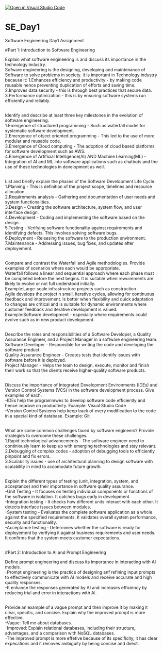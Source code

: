 [![Open in Visual Studio Code](https://classroom.github.com/assets/open-in-vscode-2e0aaae1b6195c2367325f4f02e2d04e9abb55f0b24a779b69b11b9e10269abc.svg)](https://classroom.github.com/online_ide?assignment_repo_id=18322342&assignment_repo_type=AssignmentRepo)

# SE_Day1

Software Engineering Day1 Assignment

#Part 1: Introduction to Software Engineering

Explain what software engineering is and discuss its importance in the technology industry.<br>
Sofware engineering is the designing, developing and maintenance of Software to solve problems in society.
It is important in Technology industry because it:
1.Enhances efficiency and productivity - by making code reusable hence preventing duplication of efforts and saving time.<br>
2.Improves data security - this is through best practices that secure data.<br>
3.Performance optimization - this is by ensuring software systems run efficiently and reliably.<br><br>

Identify and describe at least three key milestones in the evolution of software engineering.<br>
1.Emergence of structured programming - Such as waterfall model for systematic software development.<br>
2.Emergence of object oriented programming - This led to the use of more modular and reusable code.<br>
3.Emergence of Cloud computing - The adoption of cloud based platforms for software development such as AWS.<br>
4.Emergence of Artificial Intelligence(AI) AND Machine Learning(ML) - Integration of AI and ML into software applications such as chatbots and the use of these technologies in development as well.<br><br>

List and briefly explain the phases of the Software Development Life Cycle.<br>
1.Planning - This is definition of the project scope, timelines and resource allocation.<br>
2.Requirements analysis - Gathering and documentation of user needs and system functionalities.<br>
3.Design - Creating the software architecture, system flow, and user interface design.<br>
4.Development - Coding and implementing the software based on the design.<br>
5.Testing - Verifying software functionality against requirements and identifying defects. This involves solving software bugs.<br>
6.Deployment - Releasing the software to the production environment.<br>
7.Maintenance - Addressing issues, bug fixes, and updates after deployement.<br><br>

Compare and contrast the Waterfall and Agile methodologies. Provide examples of scenarios where each would be appropriate.<br>
Waterfall follows a linear and sequential approach where each phase must be completed before the next begins. It is suitable when rewuirements are likely to evolve or not full understood initially.<br>
Example:Large-scale infrastructure projects such as construction<br>
Agile develops the project n small, iterative cycles, allowing for continuous feedback and improvement. Is better when flexibility and quick adaptation to changes are critical and is suitable for dynamic environments where customer feedback and iterative development is valued.<br>
Example:Software development - especially where requirements could evolve such as in new product development.<br><br>

Describe the roles and responsibilities of a Software Developer, a Quality Assurance Engineer, and a Project Manager in a software engineering team.<br>
Software Developer - Responsible for writing the code and developing the software product.<br>
Quality Assurance Engineer - Creates tests that identify issues with software before it is deployed.<br>
Project Manager - Helps the team to design, execute, monitor and finish their work so that the clients receive higher-quality software products.<br><br>

Discuss the importance of Integrated Development Environments (IDEs) and Version Control Systems (VCS) in the software development process. Give examples of each.<br>
-IDEs help the programmwes to develop software code efficiently and hence improve on productivity. Example: Visual Studio Code<br>
-Version Control Systems help keep track of every modification to the code in a special kind of database. Example: Git<br><br>

What are some common challenges faced by software engineers? Provide strategies to overcome these challenges.<br>
1.Rapid technological advancements - The software engineer need to continiously learn to keep up with emerging technologies and stay relevant.<br>
2.Debugging of complex codes - adoption of debugging tools to efficiently pinpoint and fix errors.<br>
3.Scalability issues - use of architectural planning to design software with scalability in mind to accomodate future growth.<br><br>

Explain the different types of testing (unit, integration, system, and acceptance) and their importance in software quality assurance.<br>
-Unit Testing - It focuses on testing individual components or functions of the software in isolation. It catches bugs early in development.<br>
-Integration testing - It checks how different units interact with each other. It detects interface issues between modules.<br>
-System testing - Evaluates the complete software application as a whole against the specified requirements. It validates overall system performance, security and functionality.<br>
-Acceptance testing - Determines whether the software is ready for deployement by verifying it against business requirements and user needs. It confirms that the system meets customer expectations.<br><br>

#Part 2: Introduction to AI and Prompt Engineering

Define prompt engineering and discuss its importance in interacting with AI models.<br>
-Prompt engineering is the practice of designing anf refining input prompts to effectively communicate with AI models and receive accurate and high quality responses.<br>
-It enhance the responses generated by AI and increases efficiency by reducing trial and error in interactions with AI.<br><br>

Provide an example of a vague prompt and then improve it by making it clear, specific, and concise. Explain why the improved prompt is more effective.<br>
-Vague: Tell me about databases.<br>
-Improved: Explain relational databases, including their structure, advantages, and a comparison with NoSQL databases.<br>
-The improved prompt is more effetive because of its specificity, it has clear expecations and it removes ambiguity by being concise and direct.<br><br>
